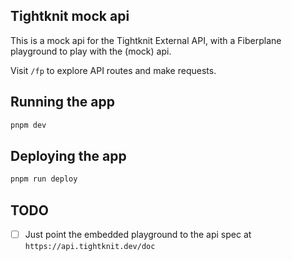 ## Tightknit mock api

This is a mock api for the Tightknit External API, with a Fiberplane playground to play with the (mock) api.

Visit `/fp` to explore API routes and make requests.

## Running the app

```bash
pnpm dev
```

## Deploying the app

```bash
pnpm run deploy
```

## TODO

- [ ] Just point the embedded playground to the api spec at `https://api.tightknit.dev/doc`
